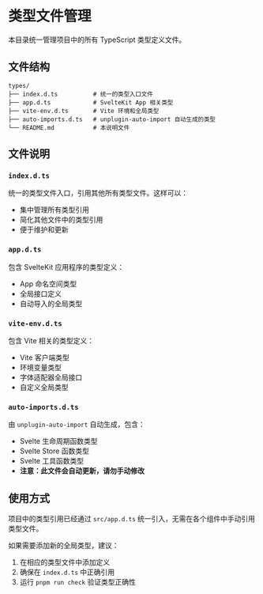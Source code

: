 # 类型文件管理

本目录统一管理项目中的所有 TypeScript 类型定义文件。

## 文件结构

```
types/
├── index.d.ts          # 统一的类型入口文件
├── app.d.ts            # SvelteKit App 相关类型
├── vite-env.d.ts       # Vite 环境和全局类型
├── auto-imports.d.ts   # unplugin-auto-import 自动生成的类型
└── README.md           # 本说明文件
```

## 文件说明

### `index.d.ts`

统一的类型文件入口，引用其他所有类型文件。这样可以：

- 集中管理所有类型引用
- 简化其他文件中的类型引用
- 便于维护和更新

### `app.d.ts`

包含 SvelteKit 应用程序的类型定义：

- App 命名空间类型
- 全局接口定义
- 自动导入的全局类型

### `vite-env.d.ts`

包含 Vite 相关的类型定义：

- Vite 客户端类型
- 环境变量类型
- 字体适配器全局接口
- 自定义全局类型

### `auto-imports.d.ts`

由 `unplugin-auto-import` 自动生成，包含：

- Svelte 生命周期函数类型
- Svelte Store 函数类型
- Svelte 工具函数类型
- **注意：此文件会自动更新，请勿手动修改**

## 使用方式

项目中的类型引用已经通过 `src/app.d.ts` 统一引入，无需在各个组件中手动引用类型文件。

如果需要添加新的全局类型，建议：

1. 在相应的类型文件中添加定义
2. 确保在 `index.d.ts` 中正确引用
3. 运行 `pnpm run check` 验证类型正确性
